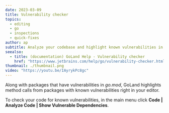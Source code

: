 ```yaml
---
date: 2023-03-09
title: Vulnerability checker
topics:
  - editing
  - go
  - inspections
  - quick-fixes
author: ap
subtitle: Analyze your codebase and highlight known vulnerabilities in go.mod
seealso:
  - title: (documentation) GoLand Help - Vulnerability checker
    href: "https://www.jetbrains.com/help/go/vulnerability-checker.html"
thumbnail: ./thumbnail.png
video: "https://youtu.be/IAyrykPc8gc"
---
```


Along with packages that have vulnerabilities in _go.mod_, GoLand highlights method calls from packages with known vulnerabilities right in your editor.

To check your code for known vulnerabilities, in the main menu click **Code | Analyze Code | Show Vulnerable Dependencies**.
